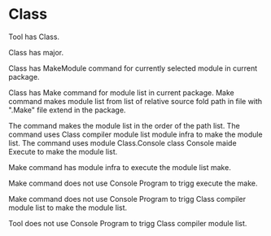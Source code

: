 # Class

Tool has Class.

Class has major.

Class has MakeModule command for currently selected module in current package.

Class has Make command for module list in current package.
Make command makes module list from list of relative source fold path
in file with ".Make" file extend in the package.

The command makes the module list in the order of the path list.
The command uses Class compiler module list module infra to make 
the module list.
The command uses module Class.Console class Console maide Execute
to make the module list.

Make command has module infra to execute the module list make.

Make command does not use Console Program to trigg execute the make.

Make command does not use Console Program to trigg Class compiler module list
to make the module list.

Tool does not use Console Program to trigg Class compiler module list.